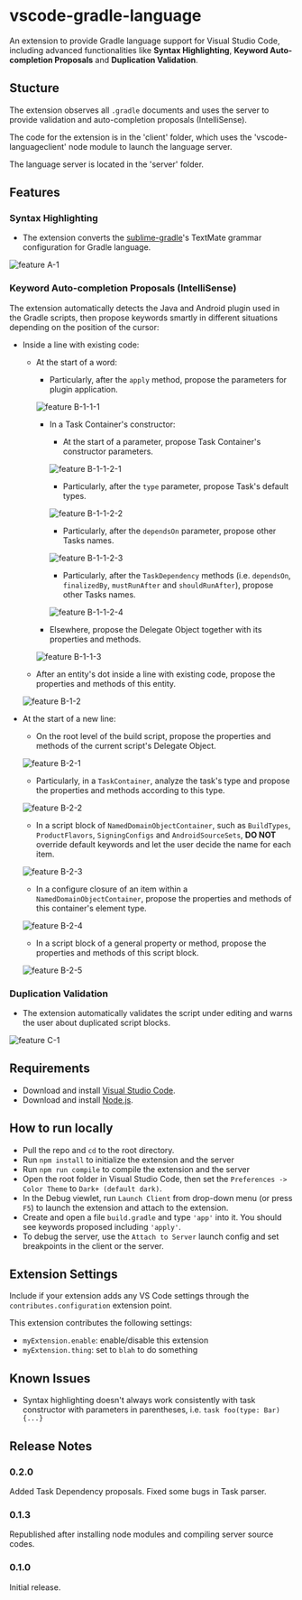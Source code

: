 # vscode-gradle-language
An extension to provide Gradle language support for Visual Studio Code, including advanced functionalities like __Syntax Highlighting__, __Keyword Auto-completion Proposals__ and __Duplication Validation__.

## Stucture
The extension observes all `.gradle` documents and uses the server to provide validation and auto-completion proposals (IntelliSense).

The code for the extension is in the 'client' folder, which uses the 'vscode-languageclient' node module to launch the language server.

The language server is located in the 'server' folder. 

## Features

### Syntax Highlighting

* The extension converts the [sublime-gradle](https://github.com/kingofmalkier/sublime-gradle)'s TextMate grammar configuration for Gradle language.

![feature A-1](images/feature-A-1.png)

### Keyword Auto-completion Proposals (IntelliSense)

The extension automatically detects the Java and Android plugin used in the Gradle scripts, then propose keywords smartly in different situations depending on the position of the cursor:
    
* Inside a line with existing code:

    * At the start of a word:
        
        * Particularly, after the `apply` method, propose the parameters for plugin application.
        
        ![feature B-1-1-1](images/feature-B-1-1-1.png)

        * In a Task Container's constructor:

            * At the start of a parameter, propose Task Container's constructor parameters.
            
            ![feature B-1-1-2-1](images/feature-B-1-1-2-1.png)

            * Particularly, after the `type` parameter, propose Task's default types.

            ![feature B-1-1-2-2](images/feature-B-1-1-2-2.png)

            * Particularly, after the `dependsOn` parameter, propose other Tasks names.

            ![feature B-1-1-2-3](images/feature-B-1-1-2-3.png)

            * Particularly, after the `TaskDependency` methods (i.e. `dependsOn`, `finalizedBy`, `mustRunAfter` and `shouldRunAfter`), propose other Tasks names.

            ![feature B-1-1-2-4](images/feature-B-1-1-2-4.png)

        * Elsewhere, propose the Delegate Object together with its properties and methods.
        
        ![feature B-1-1-3](images/feature-B-1-1-3.png)

    * After an entity's dot inside a line with existing code, propose the properties and methods of this entity.
    
    ![feature B-1-2](images/feature-B-1-2.png)


* At the start of a new line:

    * On the root level of the build script, propose the properties and methods of the current script's Delegate Object.
    
    ![feature B-2-1](images/feature-B-2-1.png)

    * Particularly, in a `TaskContainer`, analyze the task's type and propose the properties and methods according to this type.
    
    ![feature B-2-2](images/feature-B-2-2.png)

    * In a script block of `NamedDomainObjectContainer`, such as `BuildTypes`, `ProductFlavors`, `SigningConfigs` and `AndroidSourceSets`, __DO NOT__ override default keywords and let the user decide the name for each item.
    
    ![feature B-2-3](images/feature-B-2-3.png)

    * In a configure closure of an item within a `NamedDomainObjectContainer`, propose the properties and methods of this container's element type.
    
    ![feature B-2-4](images/feature-B-2-4.png)

    * In a script block of a general property or method, propose the properties and methods of this script block.

    ![feature B-2-5](images/feature-B-2-5.png)
    
### Duplication Validation

* The extension automatically validates the script under editing and warns the user about duplicated script blocks.

![feature C-1](images/feature-C-1.png)

## Requirements

* Download and install [Visual Studio Code](https://code.visualstudio.com/download).
* Download and install [Node.js](https://nodejs.org/zh-cn/download/).


## How to run locally
* Pull the repo and `cd` to the root directory.
* Run `npm install` to initialize the extension and the server
* Run `npm run compile` to compile the extension and the server
* Open the root folder in Visual Studio Code, then set the `Preferences -> Color Theme` to `Dark+ (default dark)`.
* In the Debug viewlet, run `Launch Client` from drop-down menu (or press `F5`) to launch the extension and attach to the extension.
* Create and open a file `build.gradle` and type `'app'` into it. You should see keywords proposed including `'apply'`.
* To debug the server, use the `Attach to Server` launch config and set breakpoints in the client or the server.


## Extension Settings

Include if your extension adds any VS Code settings through the `contributes.configuration` extension point.

This extension contributes the following settings:

* `myExtension.enable`: enable/disable this extension
* `myExtension.thing`: set to `blah` to do something

## Known Issues

* Syntax highlighting doesn't always work consistently with task constructor with parameters in parentheses, i.e. `task foo(type: Bar) {...}` 

## Release Notes

### 0.2.0
Added Task Dependency proposals.
Fixed some bugs in Task parser.

### 0.1.3

Republished after installing node modules and compiling server source codes.

### 0.1.0

Initial release.

